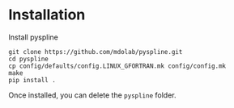 # Installation
Install pyspline
```
git clone https://github.com/mdolab/pyspline.git
cd pyspline
cp config/defaults/config.LINUX_GFORTRAN.mk config/config.mk
make
pip install .
```
Once installed, you can delete the `pyspline` folder.